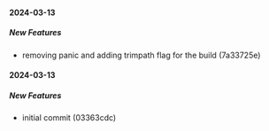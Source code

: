 #### 2024-03-13

##### New Features

*  removing panic and adding trimpath flag for the build (7a33725e)

#### 2024-03-13

##### New Features

*  initial commit (03363cdc)

